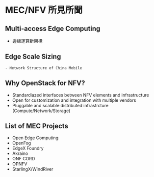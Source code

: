 # MEC/NFV 所見所聞

## Multi-access Edge Computing
- 邊綠運算新架構

## Edge Scale Sizing
	- Network Structure of China Mobile

## Why OpenStack for NFV?
- Standardiazed interfaces between NFV elements and infrastructure
- Open for customization and integration with multiple vendors
- Pluggable and scalable distributed infrastrcture
	(Compute/Network/Storage)

## List of MEC Projects
- Open Edge Computing
- OpenFog
- EdgeX Foundry
- Akraino
- ONF CORD
- OPNFV
- StarlingX/WindRiver